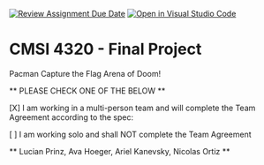 [![Review Assignment Due Date](https://classroom.github.com/assets/deadline-readme-button-24ddc0f5d75046c5622901739e7c5dd533143b0c8e959d652212380cedb1ea36.svg)](https://classroom.github.com/a/bgaLpGKD)
[![Open in Visual Studio Code](https://classroom.github.com/assets/open-in-vscode-718a45dd9cf7e7f842a935f5ebbe5719a5e09af4491e668f4dbf3b35d5cca122.svg)](https://classroom.github.com/online_ide?assignment_repo_id=13885653&assignment_repo_type=AssignmentRepo)
# CMSI 4320 - Final Project
Pacman Capture the Flag Arena of Doom!

** PLEASE CHECK ONE OF THE BELOW **

[X] I am working in a multi-person team and will complete the Team Agreement according to the spec:

[ ] I am working solo and shall NOT complete the Team Agreement

** Lucian Prinz, Ava Hoeger, Ariel Kanevsky, Nicolas Ortiz **
